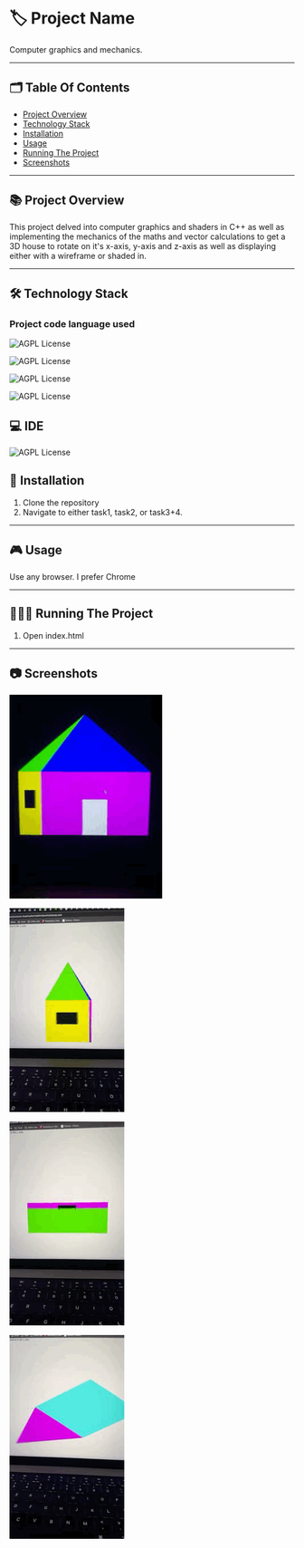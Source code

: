 # 🏷️ Project Name
Computer graphics and mechanics.

---
## 🗂️ Table Of Contents

- [Project Overview](#-project-overview)
- [Technology Stack](#-technology-stack)
- [Installation](#-installation)
- [Usage](#-usage)
- [Running The Project](#-running-the-project)
- [Screenshots](#-screenshots)
---

## 📚 Project Overview

This project delved into computer graphics and shaders in C++ as well as implementing the mechanics of the maths and vector calculations to get a 3D house to rotate on it's x-axis, y-axis and z-axis as well as displaying either with a wireframe or shaded in.

---

## 🛠️ Technology Stack 

### Project code language used

 ![AGPL License](https://img.shields.io/badge/C%2B%2B-00599C?style=for-the-badge&logo=c%2B%2B&logoColor=white)

 ![AGPL License](https://img.shields.io/badge/HTML5-E34F26?style=for-the-badge&logo=html5&logoColor=white)

 ![AGPL License](https://img.shields.io/badge/JavaScript-323330?style=for-the-badge&logo=javascript&logoColor=F7DF1E)

 ![AGPL License](https://img.shields.io/badge/CSS3-1572B6?style=for-the-badge&logo=css3&logoColor=white)



## 💻 IDE

 ![AGPL License](https://img.shields.io/badge/VSCode-0078D4?style=for-the-badge&logo=visual%20studio%20code&logoColor=white)



## 📝 Installation

1. Clone the repository
2. Navigate to either task1, task2, or task3+4.

---

## 🎮 Usage

Use any browser. I prefer Chrome

---

## 🏃🏻‍♂️ Running The Project

1. Open index.html

---

## 📷 Screenshots

![x-axis](https://github.com/kieran-woodrow/Computer-Graphics/blob/main/Assets/GIF-2024-06-05-05-44-42.gif)

![x-axis and wireframe](https://github.com/kieran-woodrow/Computer-Graphics/blob/main/Assets/GIF-2024-06-05-05-47-23.gif)

![y-axis and wireframe](https://github.com/kieran-woodrow/Computer-Graphics/blob/main/Assets/GIF-2024-06-05-05-47-45.gif)

![z-axis and wireframe](https://github.com/kieran-woodrow/Computer-Graphics/blob/main/Assets/GIF-2024-06-05-05-48-07.gif)
